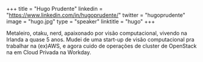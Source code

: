 +++ 
title = "Hugo Prudente" 
linkedin = "https://www.linkedin.com/in/hugoprudente/" 
twitter = "hugoprudente"
image = "hugo.jpg" 
type = "speaker" 
linktitle = "hugo" 
+++ 

Metaleiro, otaku, nerd, apaixonado por visão computacional, vivendo na Irlanda a quase 5 anos. Mudei de uma start-up de visão computacional pra trabalhar na (ex)AWS, e agora cuido de operações de cluster de OpenStack na em Cloud Privada na Workday. 

